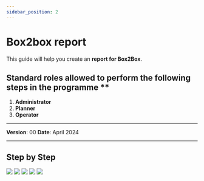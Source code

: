 ```yaml
---
sidebar_position: 2
---
```


# Box2box report

This guide will help you create an **report for Box2Box**.

## Standard roles allowed to perform the following steps in the programme **

1.	**Administrator**
2.	**Planner**
3.	**Operator**

------------

**Version**: 00
**Date**: April 2024

------------
## **Step by Step**

![](/img/8.Box2Box/Box2Box-report01.png)
![](/img/8.Box2Box/Box2Box-report02.png)
![](/img/8.Box2Box/Box2Box-report03.png)
![](/img/8.Box2Box/Box2Box-report04.png)
![](/img/8.Box2Box/Box2Box-report05.png)
